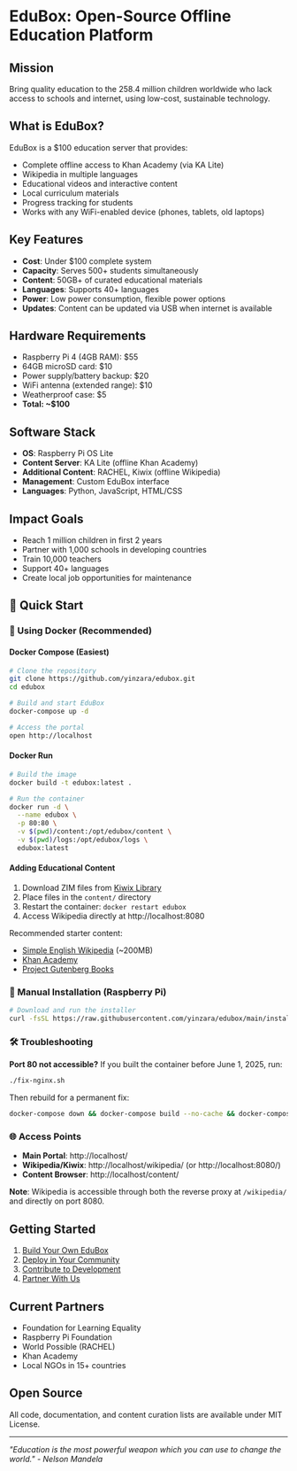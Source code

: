 # EduBox: Open-Source Offline Education Platform

## Mission
Bring quality education to the 258.4 million children worldwide who lack access to schools and internet, using low-cost, sustainable technology.

## What is EduBox?
EduBox is a $100 education server that provides:
- Complete offline access to Khan Academy (via KA Lite)
- Wikipedia in multiple languages
- Educational videos and interactive content
- Local curriculum materials
- Progress tracking for students
- Works with any WiFi-enabled device (phones, tablets, old laptops)

## Key Features
- **Cost**: Under $100 complete system
- **Capacity**: Serves 500+ students simultaneously
- **Content**: 50GB+ of curated educational materials
- **Languages**: Supports 40+ languages
- **Power**: Low power consumption, flexible power options
- **Updates**: Content can be updated via USB when internet is available

## Hardware Requirements
- Raspberry Pi 4 (4GB RAM): $55
- 64GB microSD card: $10
- Power supply/battery backup: $20
- WiFi antenna (extended range): $10
- Weatherproof case: $5
- **Total: ~$100**

## Software Stack
- **OS**: Raspberry Pi OS Lite
- **Content Server**: KA Lite (offline Khan Academy)
- **Additional Content**: RACHEL, Kiwix (offline Wikipedia)
- **Management**: Custom EduBox interface
- **Languages**: Python, JavaScript, HTML/CSS

## Impact Goals
- Reach 1 million children in first 2 years
- Partner with 1,000 schools in developing countries
- Train 10,000 teachers
- Support 40+ languages
- Create local job opportunities for maintenance

## 🚀 Quick Start

### 🐳 Using Docker (Recommended)

#### Docker Compose (Easiest)
```bash
# Clone the repository
git clone https://github.com/yinzara/edubox.git
cd edubox

# Build and start EduBox
docker-compose up -d

# Access the portal
open http://localhost
```

#### Docker Run
```bash
# Build the image
docker build -t edubox:latest .

# Run the container
docker run -d \
  --name edubox \
  -p 80:80 \
  -v $(pwd)/content:/opt/edubox/content \
  -v $(pwd)/logs:/opt/edubox/logs \
  edubox:latest
```

#### Adding Educational Content
1. Download ZIM files from [Kiwix Library](https://download.kiwix.org/zim/)
2. Place files in the `content/` directory
3. Restart the container: `docker restart edubox`
4. Access Wikipedia directly at http://localhost:8080

Recommended starter content:
- [Simple English Wikipedia](https://download.kiwix.org/zim/wikipedia/) (~200MB)
- [Khan Academy](https://download.kiwix.org/zim/khan-academy-videos/)
- [Project Gutenberg Books](https://download.kiwix.org/zim/gutenberg/)

### 🔧 Manual Installation (Raspberry Pi)
```bash
# Download and run the installer
curl -fsSL https://raw.githubusercontent.com/yinzara/edubox/main/install.sh | bash
```

### 🛠️ Troubleshooting

**Port 80 not accessible?**
If you built the container before June 1, 2025, run:
```bash
./fix-nginx.sh
```
Then rebuild for a permanent fix:
```bash
docker-compose down && docker-compose build --no-cache && docker-compose up -d
```

### 🌐 Access Points

- **Main Portal**: http://localhost/
- **Wikipedia/Kiwix**: http://localhost/wikipedia/ (or http://localhost:8080/)
- **Content Browser**: http://localhost/content/

**Note**: Wikipedia is accessible through both the reverse proxy at `/wikipedia/` and directly on port 8080.

## Getting Started
1. [Build Your Own EduBox](docs/build-guide.md)
2. [Deploy in Your Community](docs/deployment-guide.md)
3. [Contribute to Development](docs/contributing.md)
4. [Partner With Us](docs/partnerships.md)

## Current Partners
- Foundation for Learning Equality
- Raspberry Pi Foundation
- World Possible (RACHEL)
- Khan Academy
- Local NGOs in 15+ countries

## Open Source
All code, documentation, and content curation lists are available under MIT License.

---
*"Education is the most powerful weapon which you can use to change the world." - Nelson Mandela*